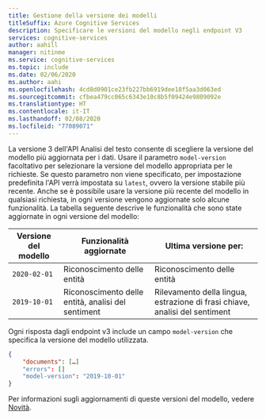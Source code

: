 ```yaml
---
title: Gestione della versione dei modelli
titleSuffix: Azure Cognitive Services
description: Specificare le versioni del modello negli endpoint V3
services: cognitive-services
author: aahill
manager: nitinme
ms.service: cognitive-services
ms.topic: include
ms.date: 02/06/2020
ms.author: aahi
ms.openlocfilehash: 4cd8d0901ce23fb227bb6919dee18f5aa3d063ed
ms.sourcegitcommit: cfbea479cc065c6343e10c8b5f09424e9809092e
ms.translationtype: HT
ms.contentlocale: it-IT
ms.lasthandoff: 02/08/2020
ms.locfileid: "77089071"
---
```

La versione 3 dell'API Analisi del testo consente di scegliere la versione del modello più aggiornata per i dati. Usare il parametro `model-version` facoltativo per selezionare la versione del modello appropriata per le richieste. Se questo parametro non viene specificato, per impostazione predefinita l'API verrà impostata su `latest`, ovvero la versione stabile più recente. Anche se è possibile usare la versione più recente del modello in qualsiasi richiesta, in ogni versione vengono aggiornate solo alcune funzionalità. La tabella seguente descrive le funzionalità che sono state aggiornate in ogni versione del modello:

| Versione del modello           | Funzionalità aggiornate         | Ultima versione per:           |
|-------------------------|--------------------------|--------------------------|
| `2020-02-01`            | Riconoscimento delle entità                      | Riconoscimento delle entità                      |
| `2019-10-01`            | Riconoscimento delle entità, analisi del sentiment  | Rilevamento della lingua, estrazione di frasi chiave, analisi del sentiment|


Ogni risposta dagli endpoint v3 include un campo `model-version` che specifica la versione del modello utilizzata.

```json
{
    "documents": […]
    "errors": []
    "model-version": "2019-10-01"
}
```
Per informazioni sugli aggiornamenti di queste versioni del modello, vedere [Novità](../whats-new.md).
